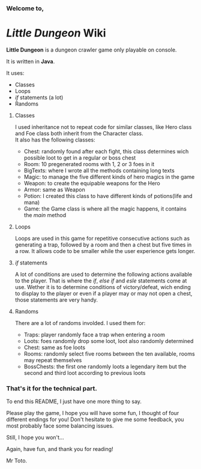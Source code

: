 ### Welcome to,

# *Little Dungeon* Wiki

**Little Dungeon** is a dungeon crawler game only playable on console.

It is written in **Java**.

It uses:  
* Classes  
* Loops
* *if* statements (a lot)
* Randoms

1. Classes

   I used inheritance not to repeat code for similar classes, like Hero class and Foe class both inherit from the Character class.  
   It also has the following classes:  
     - Chest: randomly found after each fight, this class determines wich possible loot to get in a regular or boss chest  
     - Room: 10 pregenerated rooms with 1, 2 or 3 foes in it  
     - BigTexts: where I wrote all the methods containing long texts  
     - Magic: to manage the five different kinds of hero magics in the game  
     - Weapon: to create the equipable weapons for the Hero  
     - Armor: same as Weapon  
     - Potion: I created this class to have different kinds of potions(life and mana)
     - Game: the Game class is where all the magic happens, it contains the *main* method
     
2. Loops

   Loops are used in this game for repetitive consecutive actions such as generating a trap, followed by a room and then a chest but five times in a row.
   It allows code to be smaller while the user experience gets longer.
   
3. *if* statements

   A lot of conditions are used to determine the following actions available to the player.
   That is where the *if*, *else if* and *esle* statements come at use.
   Wether it is to determine conditions of victory/defeat, wich ending to display to the player or even if a player may or may not open a chest, those statements are very handy.
   
4. Randoms

   There are a lot of randoms involded. 
   I used them for:
      - Traps: player randomly face a trap when entering a room
      - Loots: foes randomly drop some loot, loot also randomly determined
      - Chest: same as foe loots
      - Rooms: randomly select five rooms between the ten available, rooms may repeat themselves
      - BossChests: the first one randomly loots a legendary item but the second and third loot according to previous loots
      
 ### That's it for the technical part.
 
 To end this README, I just have one more thing to say.
 
 Please play the game, I hope you will have some fun, I thought of four different endings for you!
 Don't hesitate to give me some feedback, you most probably face some balancing issues.
 
 Still, I hope you won't...
 
 Again, have fun, and thank you for reading!
 
 Mr Toto.
